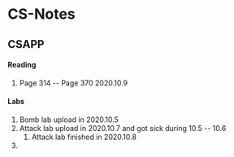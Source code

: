 # CS-Notes


## CSAPP

#### Reading

1. Page 314 -- Page 370 2020.10.9

#### Labs

1. Bomb lab upload in 2020.10.5
2. Attack lab upload in 2020.10.7 and got sick during 10.5 -- 10.6
   1. Attack lab finished in 2020.10.8
3. 



